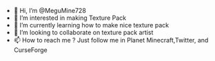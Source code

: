 - 👋 Hi, I’m @MeguMine728
- 👀 I’m interested in making Texture Pack
- 🌱 I’m currently learning how to make nice texture pack
- 💞️ I’m looking to collaborate on texture pack artist
- 📫 How to reach me ? Just follow me in Planet Minecraft,Twitter, and CurseForge

<!---
MeguMine728/MeguMine728 is a ✨ special ✨ repository because its `README.md` (this file) appears on your GitHub profile.
You can click the Preview link to take a look at your changes.
--->
